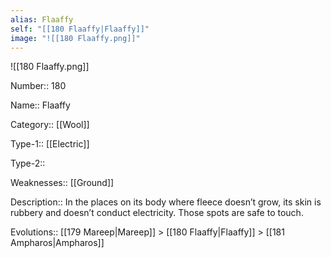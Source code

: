 ```yaml
---
alias: Flaaffy
self: "[[180 Flaaffy|Flaaffy]]"
image: "![[180 Flaaffy.png]]"
---
```


![[180 Flaaffy.png]]


Number:: 180

Name:: Flaaffy

Category:: [[Wool]]

Type-1:: [[Electric]]

Type-2:: 

Weaknesses:: [[Ground]] 

Description:: In the places on its body where fleece doesn’t grow, its skin is rubbery and doesn’t conduct electricity. Those spots are safe to touch.

Evolutions:: [[179 Mareep|Mareep]] > [[180 Flaaffy|Flaaffy]] > [[181 Ampharos|Ampharos]]